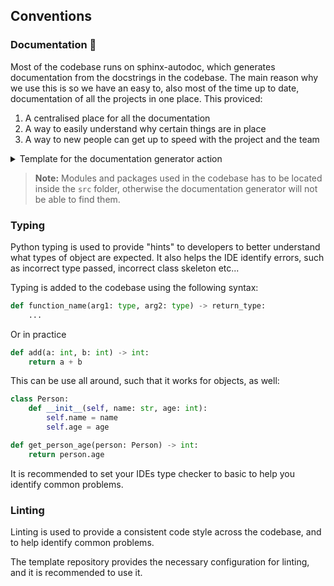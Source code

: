 ## Conventions

### Documentation 📃
Most of the codebase runs on sphinx-autodoc, which generates documentation from the docstrings in the codebase. The main reason why we use this is so we have an easy to, also most of the time up to date, documentation of all the projects in one place.
This proviced:
1. A centralised place for all the documentation
2. A way to easily understand why certain things are in place
3. A way to new people can get up to speed with the project and the team

<details>
<summary> Template for the documentation generator action </summary>


```yaml
# Simple workflow for deploying static content to GitHub Pages
name: Deploy Documentation on Pages

on:
  # Runs on pushes targeting the default branch
  push:
    branches: ["main"]

  # Allows you to run this workflow manually from the Actions tab
  workflow_dispatch:

# Sets permissions of the GITHUB_TOKEN to allow deployment to GitHub Pages
permissions:
  contents: read
  pages: write
  id-token: write

# Allow only one concurrent deployment, skipping runs queued between the run in-progress and latest queued.
# However, do NOT cancel in-progress runs as we want to allow these production deployments to complete.
concurrency:
  group: "pages"
  cancel-in-progress: false

jobs:
  # Single deploy job since we're just deploying
  build:
    runs-on: ubuntu-latest
    steps:
    - uses: actions/checkout@v3
    - name: Set up Python 3.10
      uses: actions/setup-python@v3
      with:
        python-version: "3.10"
    - name: Install dependencies
      run: |
        python -m pip install --upgrade pip
        pip install -U sphinx
        pip install furo
        pip install toml
        pip install sphinx-mdinclude
        
    - name: Build documentation
      run: |
        cd docs
        sphinx-apidoc -e -M --force -o . ../src/
        sphinx-build -b html ./source/ ./build/
    - name: Upload build data
      uses: actions/upload-artifact@v3
      with:
        name: documentation
        path: ./docs/build/
        
  deploy:
    needs: build
    environment:
      name: documentation
      url: ${{ steps.deployment.outputs.page_url }}
    runs-on: ubuntu-latest
    steps:
   
      - name: Checkout
        uses: actions/checkout@v3
      - name: Setup Pages
        uses: actions/configure-pages@v3
      - name: Download built directory
        uses: actions/download-artifact@v3
        with:
          name: documentation
      - name: Upload artifact
        uses: actions/upload-pages-artifact@v1
        with:
          # Upload entire repository
          path: '.'
      - name: Deploy to GitHub Pages
        id: deployment
        uses: actions/deploy-pages@v1
        with:
          folder: build

```
The action above can be updated to use other triggers, or to build from a project file.

>**Note:** The action above is a template, available as a tempalte repository (which is strongly encouraged to be used, can be found [here](https://github.com/guorbit/software-template)), however it should be updated to fit the project it is used for.

</details>


>**Note:** Modules and packages used in the codebase has to be located inside the `src` folder, otherwise the documentation generator will not be able to find them.

### Typing

Python typing is used to provide "hints" to developers to better understand what types of object are expected.
It also helps the IDE identify errors, such as incorrect type passed, incorrect class skeleton etc...

Typing is added to the codebase using the following syntax:
```python
def function_name(arg1: type, arg2: type) -> return_type:
    ...
```

Or in practice
```python
def add(a: int, b: int) -> int:
    return a + b
```

This can be use all around, such that it works for objects, as well:
```python
class Person:
    def __init__(self, name: str, age: int):
        self.name = name
        self.age = age

def get_person_age(person: Person) -> int:
    return person.age

```

It is recommended to set your IDEs type checker to basic to help you identify common problems.

### Linting

Linting is used to provide a consistent code style across the codebase, and to help identify common problems.

The template repository provides the necessary configuration for linting, and it is recommended to use it.
